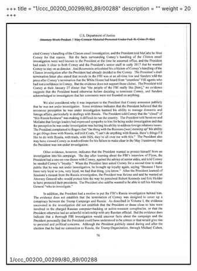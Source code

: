 +++
title = "1/ccc_00200_00299/80_89/00288"
description = ""
weight = 20
+++

<table style="border:2px solid black;max-width:800px;max-height:800px;" 
><tr><td>
<img class="center-fit-jpg"
src="/jpg_/jpg_mueller_report_searchable_288.jpg">
1/ccc_00200_00299/80_89/00288
</img></td></tr></table>
